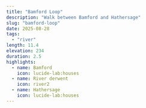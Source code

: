 ```yaml
---
title: "Bamford Loop"
description: "Walk between Bamford and Hathersage"
slug: "bamford-loop"
date: 2025-08-28
tags:
  - "river"
length: 11.4
elevation: 234
duration: 2.5
highlights:
  - name: Bamford
    icon: lucide-lab:houses
  - name: River derwent
    icon: river2
  - name: Hathersage
    icon: lucide-lab:houses
---
```

